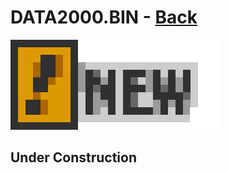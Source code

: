 # DATA2000.BIN - [Back](../../home.md)
<img src="imagens/new.gif" width="336" height="144"/>

## Under Construction
